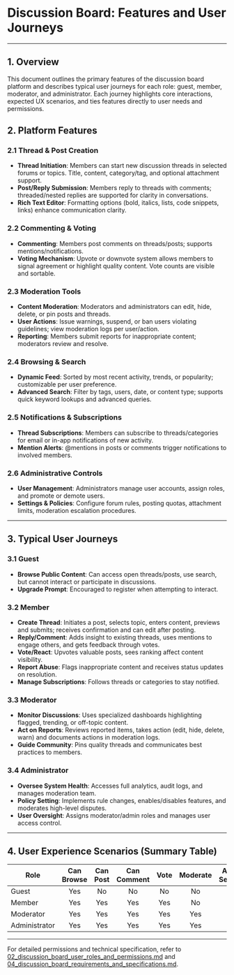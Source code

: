 # Discussion Board: Features and User Journeys

---

## 1. Overview
This document outlines the primary features of the discussion board platform and describes typical user journeys for each role: guest, member, moderator, and administrator. Each journey highlights core interactions, expected UX scenarios, and ties features directly to user needs and permissions. 

## 2. Platform Features

### 2.1 Thread & Post Creation
- **Thread Initiation**: Members can start new discussion threads in selected forums or topics. Title, content, category/tag, and optional attachment support.
- **Post/Reply Submission**: Members reply to threads with comments; threaded/nested replies are supported for clarity in conversations.
- **Rich Text Editor**: Formatting options (bold, italics, lists, code snippets, links) enhance communication clarity.

### 2.2 Commenting & Voting
- **Commenting**: Members post comments on threads/posts; supports mentions/notifications.
- **Voting Mechanism**: Upvote or downvote system allows members to signal agreement or highlight quality content. Vote counts are visible and sortable.

### 2.3 Moderation Tools
- **Content Moderation**: Moderators and administrators can edit, hide, delete, or pin posts and threads.
- **User Actions**: Issue warnings, suspend, or ban users violating guidelines; view moderation logs per user/action.
- **Reporting**: Members submit reports for inappropriate content; moderators review and resolve.

### 2.4 Browsing & Search
- **Dynamic Feed**: Sorted by most recent activity, trends, or popularity; customizable per user preference.
- **Advanced Search**: Filter by tags, users, date, or content type; supports quick keyword lookups and advanced queries.

### 2.5 Notifications & Subscriptions
- **Thread Subscriptions**: Members can subscribe to threads/categories for email or in-app notifications of new activity.
- **Mention Alerts**: @mentions in posts or comments trigger notifications to involved members.

### 2.6 Administrative Controls
- **User Management**: Administrators manage user accounts, assign roles, and promote or demote users.
- **Settings & Policies**: Configure forum rules, posting quotas, attachment limits, moderation escalation procedures.

---

## 3. Typical User Journeys

### 3.1 Guest
- **Browse Public Content**: Can access open threads/posts, use search, but cannot interact or participate in discussions.
- **Upgrade Prompt**: Encouraged to register when attempting to interact.

### 3.2 Member
- **Create Thread**: Initiates a post, selects topic, enters content, previews and submits; receives confirmation and can edit after posting.
- **Reply/Comment**: Adds insight to existing threads, uses mentions to engage others, and gets feedback through votes.
- **Vote/React**: Upvotes valuable posts, sees ranking affect content visibility.
- **Report Abuse**: Flags inappropriate content and receives status updates on resolution.
- **Manage Subscriptions**: Follows threads or categories to stay notified.

### 3.3 Moderator
- **Monitor Discussions**: Uses specialized dashboards highlighting flagged, trending, or off-topic content.
- **Act on Reports**: Reviews reported items, takes action (edit, hide, delete, warn) and documents actions in moderation logs.
- **Guide Community**: Pins quality threads and communicates best practices to members.

### 3.4 Administrator
- **Oversee System Health**: Accesses full analytics, audit logs, and manages moderation team.
- **Policy Setting**: Implements rule changes, enables/disables features, and moderates high-level disputes.
- **User Oversight**: Assigns moderator/admin roles and manages user access control.

---

## 4. User Experience Scenarios (Summary Table)

| Role           | Can Browse | Can Post | Can Comment | Vote | Moderate | Admin Settings |
|----------------|:---------:|:-------:|:-----------:|:----:|:--------:|:--------------:|
| Guest          | Yes       | No      | No          | No   | No       | No             |
| Member         | Yes       | Yes     | Yes         | Yes  | No       | No             |
| Moderator      | Yes       | Yes     | Yes         | Yes  | Yes      | No             |
| Administrator  | Yes       | Yes     | Yes         | Yes  | Yes      | Yes            |

---

For detailed permissions and technical specification, refer to [02_discussion_board_user_roles_and_permissions.md](./02_discussion_board_user_roles_and_permissions.md) and [04_discussion_board_requirements_and_specifications.md](./04_discussion_board_requirements_and_specifications.md).